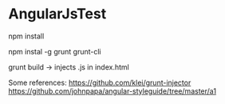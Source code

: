 # AngularJsTest

npm install

npm instal -g grunt grunt-cli

grunt build -> injects .js in index.html

Some references:
https://github.com/klei/grunt-injector
https://github.com/johnpapa/angular-styleguide/tree/master/a1
